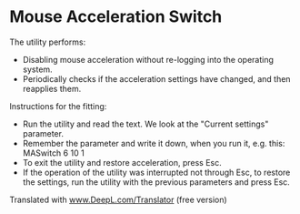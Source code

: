 # Mouse Acceleration Switch

The utility performs:
* Disabling mouse acceleration without re-logging into the operating system.
* Periodically checks if the acceleration settings have changed, and then reapplies them.

Instructions for the fitting:
* Run the utility and read the text. We look at the "Current settings" parameter.
* Remember the parameter and write it down, when you run it, e.g. this: MASwitch 6 10 1
* To exit the utility and restore acceleration, press Esc.
* If the operation of the utility was interrupted not through Esc, to restore the settings, run the utility with the previous parameters and press Esc.

Translated with www.DeepL.com/Translator (free version)
